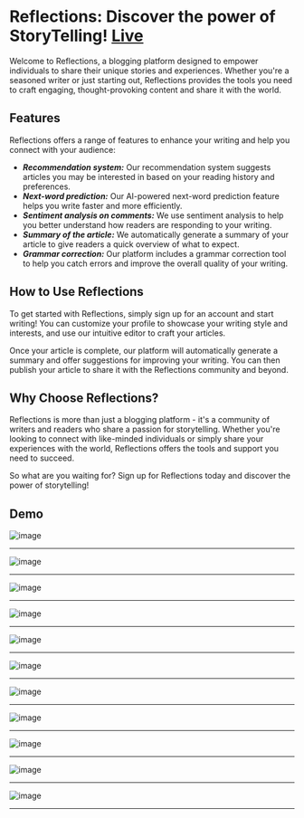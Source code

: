 # Reflections: Discover the power of StoryTelling! [Live](https://reflections-blog.vercel.app/)

Welcome to Reflections, a blogging platform designed to empower individuals to share their unique stories and experiences. Whether you're a seasoned writer or just starting out, Reflections provides the tools you need to craft engaging, thought-provoking content and share it with the world.

## Features

Reflections offers a range of features to enhance your writing and help you connect with your audience:

- **_Recommendation system:_** Our recommendation system suggests articles you may be interested in based on your reading history and preferences.
- **_Next-word prediction:_** Our AI-powered next-word prediction feature helps you write faster and more efficiently.
- **_Sentiment analysis on comments:_** We use sentiment analysis to help you better understand how readers are responding to your writing.
- **_Summary of the article:_** We automatically generate a summary of your article to give readers a quick overview of what to expect.
- **_Grammar correction:_** Our platform includes a grammar correction tool to help you catch errors and improve the overall quality of your writing.

## How to Use Reflections

To get started with Reflections, simply sign up for an account and start writing! You can customize your profile to showcase your writing style and interests, and use our intuitive editor to craft your articles.

Once your article is complete, our platform will automatically generate a summary and offer suggestions for improving your writing. You can then publish your article to share it with the Reflections community and beyond.

## Why Choose Reflections?

Reflections is more than just a blogging platform - it's a community of writers and readers who share a passion for storytelling. Whether you're looking to connect with like-minded individuals or simply share your experiences with the world, Reflections offers the tools and support you need to succeed.

So what are you waiting for? Sign up for Reflections today and discover the power of storytelling!

## Demo

![image](https://github.com/Archit1706/Reflections-Blogs/assets/75872913/f0709284-6623-41fb-9e74-2e131b2fccfd)

---

![image](https://github.com/Archit1706/Reflections-Blogs/assets/75872913/4b3bea51-872c-4747-b815-c2cb83502962)

---

![image](https://github.com/Archit1706/Reflections-Blogs/assets/75872913/85c635b5-1651-4a65-bb99-14090b673a38)

---

![image](https://github.com/Archit1706/Reflections-Blogs/assets/75872913/81e17d28-6e44-4fc8-81eb-74a9794afe07)

---

![image](https://github.com/Archit1706/Reflections-Blogs/assets/75872913/76a135ed-4453-4ea7-b364-d54d6e1c0663)

---

![image](https://github.com/Archit1706/Reflections-Blogs/assets/75872913/b198f937-ac40-4458-8495-2b8f176a8fa5)

---

![image](https://github.com/Archit1706/Reflections-Blogs/assets/75872913/91991041-0977-4670-b9e4-335a605ccffc)

---

![image](https://github.com/Archit1706/Reflections-Blogs/assets/75872913/479504b7-1e42-49bf-bebd-09ddc0f52a41)

---

![image](https://github.com/Archit1706/Reflections-Blogs/assets/75872913/b4cf8c84-70ee-4502-80b1-4c39151054b4)

---

![image](https://github.com/Archit1706/Reflections-Blogs/assets/75872913/66232a6a-ebdd-4e2f-a1f4-e06e653be80b)

---

![image](https://github.com/Archit1706/Reflections-Blogs/assets/75872913/2f85bcee-2abc-46ae-a5da-e26d185a6e96)

---
